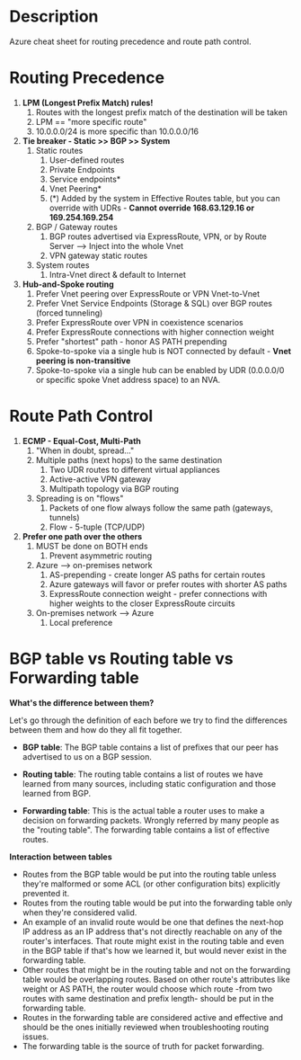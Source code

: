 # Description

Azure cheat sheet for routing precedence and route path control.

# Routing Precedence

1.  **LPM (Longest Prefix Match) rules\!**
    1.  Routes with the longest prefix match of the destination will be taken
    2.  LPM == "more specific route"
    3.  10.0.0.0/24 is more specific than 10.0.0.0/16
2.  **Tie breaker - Static \>\> BGP \>\> System**
    1.  Static routes
        1.  User-defined routes
        2.  Private Endpoints
        3.  Service endpoints\*
        4.  Vnet Peering\*
        5.  (\*) Added by the system in Effective Routes table, but you can override with UDRs - **Cannot override 168.63.129.16 or 169.254.169.254**
    2.  BGP / Gateway routes
        1.  BGP routes advertised via ExpressRoute, VPN, or by Route Server --\> Inject into the whole Vnet
        2.  VPN gateway static routes
    3.  System routes
        1.  Intra-Vnet direct & default to Internet
3.  **Hub-and-Spoke routing**
    1.  Prefer Vnet peering over ExpressRoute or VPN Vnet-to-Vnet
    2.  Prefer Vnet Service Endpoints (Storage & SQL) over BGP routes (forced tunneling)
    3.  Prefer ExpressRoute over VPN in coexistence scenarios
    4.  Prefer ExpressRoute connections with higher connection weight
    5.  Prefer "shortest" path - honor AS PATH prepending
    6.  Spoke-to-spoke via a single hub is NOT connected by default - **Vnet peering is non-transitive**
    7.  Spoke-to-spoke via a single hub can be enabled by UDR (0.0.0.0/0 or specific spoke Vnet address space) to an NVA. 

# Route Path Control

1.  **ECMP - Equal-Cost, Multi-Path**
    1.  "When in doubt, spread..."
    2.  Multiple paths (next hops) to the same destination
        1.  Two UDR routes to different virtual appliances
        2.  Active-active VPN gateway
        3.  Multipath topology via BGP routing
    3.  Spreading is on "flows"
        1.  Packets of one flow always follow the same path (gateways, tunnels)
        2.  Flow - 5-tuple (TCP/UDP)
2.  **Prefer one path over the others**
    1.  MUST be done on BOTH ends
        1.  Prevent asymmetric routing
    2.  Azure --\> on-premises network
        1.  AS-prepending - create longer AS paths for certain routes
        2.  Azure gateways will favor or prefer routes with shorter AS paths
        3.  ExpressRoute connection weight - prefer connections with higher weights to the closer ExpressRoute circuits
    3.  On-premises network --\> Azure
        1.  Local preference

# BGP table vs Routing table vs Forwarding table

**What's the difference between them?**

Let's go through the definition of each before we try to find the differences between them and how do they all fit together.  

- **BGP table**: The BGP table contains a list of prefixes that our peer has advertised to us on a BGP session.  

- **Routing table**: The routing table contains a list of routes we have learned from many sources, including static configuration and those learned from BGP.  

- **Forwarding table**: This is the actual table a router uses to make a decision on forwarding packets. Wrongly referred by many people as the "routing table". The forwarding table contains a list of effective routes.  

**Interaction between tables**


  - Routes from the BGP table would be put into the routing table unless they're malformed or some ACL (or other configuration bits) explicitly prevented it.
  - Routes from the routing table would be put into the forwarding table only when they're considered valid.
  - An example of an invalid route would be one that defines the next-hop IP address as an IP address that's not directly reachable on any of the router's interfaces. That route might exist in the routing table and even in the BGP table if that's how we learned it, but would never exist in the forwarding table.
  - Other routes that might be in the routing table and not on the forwarding table would be overlapping routes. Based on other route's attributes like weight or AS PATH, the router would choose which route -from two routes with same destination and prefix length- should be put in the forwarding table.
  - Routes in the forwarding table are considered active and effective and should be the ones initially reviewed when troubleshooting routing issues.
  - The forwarding table is the source of truth for packet forwarding.
